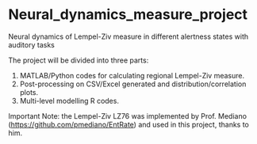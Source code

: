 # Neural_dynamics_measure_project
Neural dynamics of Lempel-Ziv measure in different alertness states with auditory tasks

The project will be divided into three parts:

1. MATLAB/Python codes for calculating regional Lempel-Ziv measure.
2. Post-processing on CSV/Excel generated and distribution/correlation plots.
3. Multi-level modelling R codes.

Important Note: the Lempel-Ziv LZ76 was implemented by Prof. Mediano (https://github.com/pmediano/EntRate) and used in this project, thanks to him.
